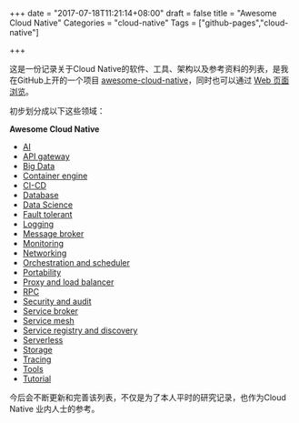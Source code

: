+++
date = "2017-07-18T11:21:14+08:00"
draft = false
title = "Awesome Cloud Native"
Categories = "cloud-native"
Tags = ["github-pages","cloud-native"]

+++

这是一份记录关于Cloud Native的软件、工具、架构以及参考资料的列表，是我在GitHub上开的一个项目  [awesome-cloud-native](https://github.com/rootsongjc/awesome-cloud-native)，同时也可以通过 [Web 页面浏览](http://jimmysong.io/awesome-cloud-native)。

初步划分成以下这些领域：

**Awesome Cloud Native**

- [AI](https://jimmysong.io/awesome-cloud-native/#ai)
- [API gateway](https://jimmysong.io/awesome-cloud-native/#api-gateway)
- [Big Data](https://jimmysong.io/awesome-cloud-native/#big-data)
- [Container engine](https://jimmysong.io/awesome-cloud-native/#container-engine)
- [CI-CD](https://jimmysong.io/awesome-cloud-native/#ci-cd)
- [Database](https://jimmysong.io/awesome-cloud-native/#database)
- [Data Science](https://jimmysong.io/awesome-cloud-native/#data-science)
- [Fault tolerant](https://jimmysong.io/awesome-cloud-native/#fault-tolerant)
- [Logging](https://jimmysong.io/awesome-cloud-native/#logging)
- [Message broker](https://jimmysong.io/awesome-cloud-native/#message-broker)
- [Monitoring](https://jimmysong.io/awesome-cloud-native/#monitoring)
- [Networking](https://jimmysong.io/awesome-cloud-native/#networking)
- [Orchestration and scheduler](https://jimmysong.io/awesome-cloud-native/#orchestration-and-scheduler)
- [Portability](https://jimmysong.io/awesome-cloud-native/#portability)
- [Proxy and load balancer](https://jimmysong.io/awesome-cloud-native/#proxy-and-load-balancer)
- [RPC](https://jimmysong.io/awesome-cloud-native/#rpc)
- [Security and audit](https://jimmysong.io/awesome-cloud-native/#security-and-audit)
- [Service broker](https://jimmysong.io/awesome-cloud-native/#service-broker)
- [Service mesh](https://jimmysong.io/awesome-cloud-native/#service-mesh)
- [Service registry and discovery](https://jimmysong.io/awesome-cloud-native/#service-registry-and-discovery)
- [Serverless](https://jimmysong.io/awesome-cloud-native/#serverless)
- [Storage](https://jimmysong.io/awesome-cloud-native/#storage)
- [Tracing](https://jimmysong.io/awesome-cloud-native/#tracing)
- [Tools](https://jimmysong.io/awesome-cloud-native/#tools)
- [Tutorial](https://jimmysong.io/awesome-cloud-native/#tutorial)

今后会不断更新和完善该列表，不仅是为了本人平时的研究记录，也作为Cloud Native 业内人士的参考。